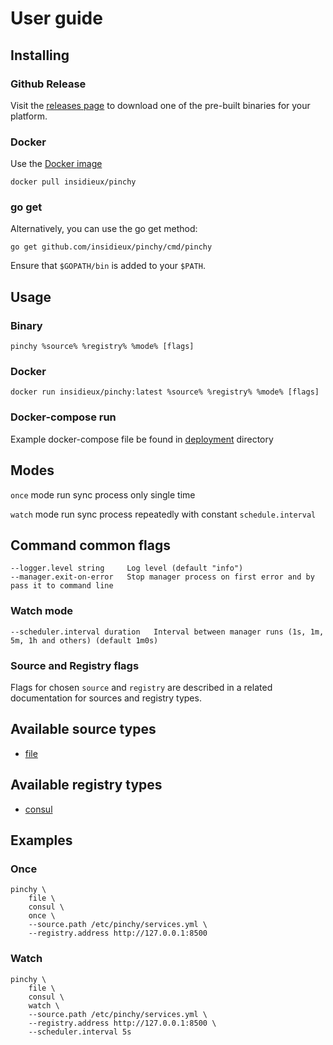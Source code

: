 # User guide

## Installing

### Github Release

Visit the [releases page](https://github.com/insidieux/pinchy/releases/latest) to download one of the pre-built binaries
for your platform.

### Docker

Use the [Docker image](https://hub.docker.com/repository/docker/insidieux/pinchy)

```shell
docker pull insidieux/pinchy
```

### go get

Alternatively, you can use the go get method:

```shell
go get github.com/insidieux/pinchy/cmd/pinchy
```

Ensure that `$GOPATH/bin` is added to your `$PATH`.

## Usage

### Binary

```shell
pinchy %source% %registry% %mode% [flags] 
```

### Docker

```shell
docker run insidieux/pinchy:latest %source% %registry% %mode% [flags]
```

### Docker-compose run

Example docker-compose file be found in [deployment](./../deployments/docker-compose/pinchy/docker-compose.yml)
directory

## Modes

`once` mode run sync process only single time

`watch` mode run sync process repeatedly with constant `schedule.interval`

## Command common flags

```
--logger.level string     Log level (default "info")
--manager.exit-on-error   Stop manager process on first error and by pass it to command line
```

### Watch mode

```
--scheduler.interval duration   Interval between manager runs (1s, 1m, 5m, 1h and others) (default 1m0s)
```

### Source and Registry flags

Flags for chosen `source` and `registry` are described in a related documentation for sources and registry types.

## Available source types

- [file]

[file]: ./source/file.md

## Available registry types

- [consul]

[consul]: ./registry/consul.md

## Examples

### Once

```
pinchy \
    file \
    consul \
    once \
    --source.path /etc/pinchy/services.yml \
    --registry.address http://127.0.0.1:8500
```

### Watch

```
pinchy \
    file \
    consul \
    watch \
    --source.path /etc/pinchy/services.yml \
    --registry.address http://127.0.0.1:8500 \
    --scheduler.interval 5s
```
